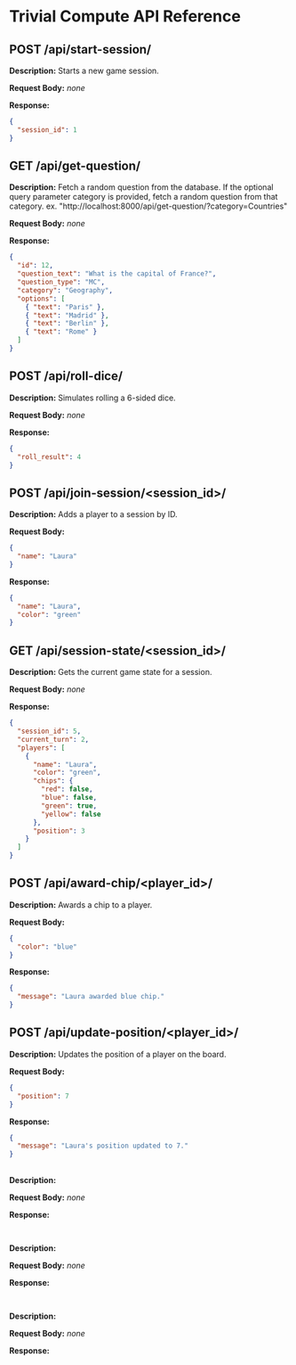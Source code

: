 # Trivial Compute API Reference

## POST /api/start-session/
**Description:** Starts a new game session.

**Request Body:** _none_

**Response:**
```json
{
  "session_id": 1
}
```

## GET /api/get-question/
**Description:** Fetch a random question from the database. If the optional query parameter category is provided, fetch a random question from that category. ex. "http://localhost:8000/api/get-question/?category=Countries"

**Request Body:** _none_

**Response:**
```json
{
  "id": 12,
  "question_text": "What is the capital of France?",
  "question_type": "MC",
  "category": "Geography",
  "options": [
    { "text": "Paris" },
    { "text": "Madrid" },
    { "text": "Berlin" },
    { "text": "Rome" }
  ]
}
```

## POST /api/roll-dice/
**Description:** Simulates rolling a 6-sided dice.

**Request Body:** _none_

**Response:**
```json
{
  "roll_result": 4
}
```

## POST /api/join-session/<session_id>/
**Description:** Adds a player to a session by ID.

**Request Body:**
```json
{
  "name": "Laura"
}
```

**Response:**
```json
{
  "name": "Laura",
  "color": "green"
}
```

## GET /api/session-state/<session_id>/
**Description:** Gets the current game state for a session.

**Request Body:** _none_

**Response:**
```json
{
  "session_id": 5,
  "current_turn": 2,
  "players": [
    {
      "name": "Laura",
      "color": "green",
      "chips": {
        "red": false,
        "blue": false,
        "green": true,
        "yellow": false
      },
      "position": 3
    }
  ]
}

```
## POST /api/award-chip/<player_id>/
**Description:** Awards a chip to a player.

**Request Body:** 
```json
{
  "color": "blue"
}
```

**Response:**
```json
{
  "message": "Laura awarded blue chip."
}

```
## POST /api/update-position/<player_id>/
**Description:** Updates the position of a player on the board.

**Request Body:** 
```json
{
  "position": 7
}
```

**Response:**
```json
{
  "message": "Laura's position updated to 7."
}

```
## 
**Description:** 

**Request Body:** _none_

**Response:**
```json

```
## 
**Description:** 

**Request Body:** _none_

**Response:**
```json

```
## 
**Description:** 

**Request Body:** _none_

**Response:**
```json

```

